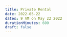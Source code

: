 ```yaml
---
title: Private Rental
date: 2022-05-22
dates: 9 AM on May 22 2022
durationMinutes: 600
draft: false
---
```

